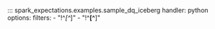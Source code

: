 
::: spark_expectations.examples.sample_dq_iceberg
    handler: python
    options:
        filters:
            - "!^_[^_]"
            - "!^__[^__]"
        